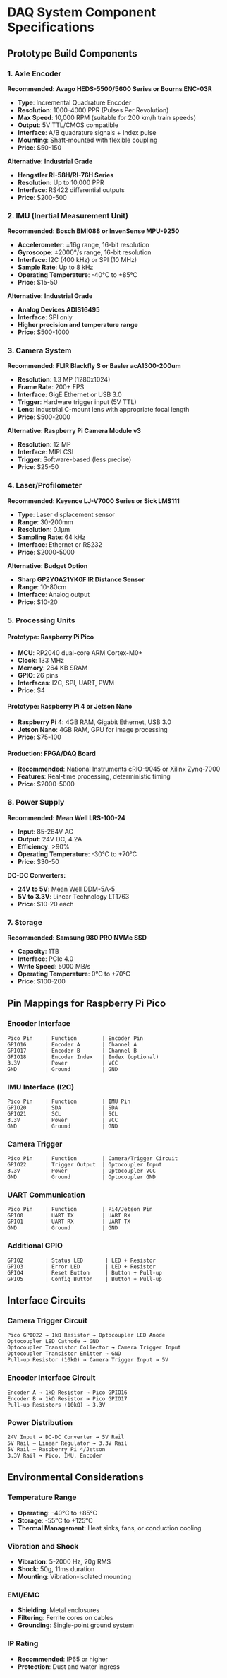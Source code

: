 # DAQ System Component Specifications

## Prototype Build Components

### 1. Axle Encoder
**Recommended: Avago HEDS-5500/5600 Series or Bourns ENC-03R**
- **Type**: Incremental Quadrature Encoder
- **Resolution**: 1000-4000 PPR (Pulses Per Revolution)
- **Max Speed**: 10,000 RPM (suitable for 200 km/h train speeds)
- **Output**: 5V TTL/CMOS compatible
- **Interface**: A/B quadrature signals + Index pulse
- **Mounting**: Shaft-mounted with flexible coupling
- **Price**: $50-150

**Alternative: Industrial Grade**
- **Hengstler RI-58H/RI-76H Series**
- **Resolution**: Up to 10,000 PPR
- **Interface**: RS422 differential outputs
- **Price**: $200-500

### 2. IMU (Inertial Measurement Unit)
**Recommended: Bosch BMI088 or InvenSense MPU-9250**
- **Accelerometer**: ±16g range, 16-bit resolution
- **Gyroscope**: ±2000°/s range, 16-bit resolution
- **Interface**: I2C (400 kHz) or SPI (10 MHz)
- **Sample Rate**: Up to 8 kHz
- **Operating Temperature**: -40°C to +85°C
- **Price**: $15-50

**Alternative: Industrial Grade**
- **Analog Devices ADIS16495**
- **Interface**: SPI only
- **Higher precision and temperature range**
- **Price**: $500-1000

### 3. Camera System
**Recommended: FLIR Blackfly S or Basler acA1300-200um**
- **Resolution**: 1.3 MP (1280x1024)
- **Frame Rate**: 200+ FPS
- **Interface**: GigE Ethernet or USB 3.0
- **Trigger**: Hardware trigger input (5V TTL)
- **Lens**: Industrial C-mount lens with appropriate focal length
- **Price**: $500-2000

**Alternative: Raspberry Pi Camera Module v3**
- **Resolution**: 12 MP
- **Interface**: MIPI CSI
- **Trigger**: Software-based (less precise)
- **Price**: $25-50

### 4. Laser/Profilometer
**Recommended: Keyence LJ-V7000 Series or Sick LMS111**
- **Type**: Laser displacement sensor
- **Range**: 30-200mm
- **Resolution**: 0.1μm
- **Sampling Rate**: 64 kHz
- **Interface**: Ethernet or RS232
- **Price**: $2000-5000

**Alternative: Budget Option**
- **Sharp GP2Y0A21YK0F IR Distance Sensor**
- **Range**: 10-80cm
- **Interface**: Analog output
- **Price**: $10-20

### 5. Processing Units

#### Prototype: Raspberry Pi Pico
- **MCU**: RP2040 dual-core ARM Cortex-M0+
- **Clock**: 133 MHz
- **Memory**: 264 KB SRAM
- **GPIO**: 26 pins
- **Interfaces**: I2C, SPI, UART, PWM
- **Price**: $4

#### Prototype: Raspberry Pi 4 or Jetson Nano
- **Raspberry Pi 4**: 4GB RAM, Gigabit Ethernet, USB 3.0
- **Jetson Nano**: 4GB RAM, GPU for image processing
- **Price**: $75-100

#### Production: FPGA/DAQ Board
- **Recommended**: National Instruments cRIO-9045 or Xilinx Zynq-7000
- **Features**: Real-time processing, deterministic timing
- **Price**: $2000-5000

### 6. Power Supply
**Recommended: Mean Well LRS-100-24**
- **Input**: 85-264V AC
- **Output**: 24V DC, 4.2A
- **Efficiency**: >90%
- **Operating Temperature**: -30°C to +70°C
- **Price**: $30-50

**DC-DC Converters:**
- **24V to 5V**: Mean Well DDM-5A-5
- **5V to 3.3V**: Linear Technology LT1763
- **Price**: $10-20 each

### 7. Storage
**Recommended: Samsung 980 PRO NVMe SSD**
- **Capacity**: 1TB
- **Interface**: PCIe 4.0
- **Write Speed**: 5000 MB/s
- **Operating Temperature**: 0°C to +70°C
- **Price**: $100-200

## Pin Mappings for Raspberry Pi Pico

### Encoder Interface
```
Pico Pin    | Function        | Encoder Pin
GPIO16      | Encoder A       | Channel A
GPIO17      | Encoder B       | Channel B
GPIO18      | Encoder Index   | Index (optional)
3.3V        | Power           | VCC
GND         | Ground          | GND
```

### IMU Interface (I2C)
```
Pico Pin    | Function        | IMU Pin
GPIO20      | SDA             | SDA
GPIO21      | SCL             | SCL
3.3V        | Power           | VCC
GND         | Ground          | GND
```

### Camera Trigger
```
Pico Pin    | Function        | Camera/Trigger Circuit
GPIO22      | Trigger Output  | Optocoupler Input
3.3V        | Power           | Optocoupler VCC
GND         | Ground          | Optocoupler GND
```

### UART Communication
```
Pico Pin    | Function        | Pi4/Jetson Pin
GPIO0       | UART TX         | UART RX
GPIO1       | UART RX         | UART TX
GND         | Ground          | GND
```

### Additional GPIO
```
GPIO2       | Status LED       | LED + Resistor
GPIO3       | Error LED        | LED + Resistor
GPIO4       | Reset Button     | Button + Pull-up
GPIO5       | Config Button    | Button + Pull-up
```

## Interface Circuits

### Camera Trigger Circuit
```
Pico GPIO22 → 1kΩ Resistor → Optocoupler LED Anode
Optocoupler LED Cathode → GND
Optocoupler Transistor Collector → Camera Trigger Input
Optocoupler Transistor Emitter → GND
Pull-up Resistor (10kΩ) → Camera Trigger Input → 5V
```

### Encoder Interface Circuit
```
Encoder A → 1kΩ Resistor → Pico GPIO16
Encoder B → 1kΩ Resistor → Pico GPIO17
Pull-up Resistors (10kΩ) → 3.3V
```

### Power Distribution
```
24V Input → DC-DC Converter → 5V Rail
5V Rail → Linear Regulator → 3.3V Rail
5V Rail → Raspberry Pi 4/Jetson
3.3V Rail → Pico, IMU, Encoder
```

## Environmental Considerations

### Temperature Range
- **Operating**: -40°C to +85°C
- **Storage**: -55°C to +125°C
- **Thermal Management**: Heat sinks, fans, or conduction cooling

### Vibration and Shock
- **Vibration**: 5-2000 Hz, 20g RMS
- **Shock**: 50g, 11ms duration
- **Mounting**: Vibration-isolated mounting

### EMI/EMC
- **Shielding**: Metal enclosures
- **Filtering**: Ferrite cores on cables
- **Grounding**: Single-point ground system

### IP Rating
- **Recommended**: IP65 or higher
- **Protection**: Dust and water ingress
